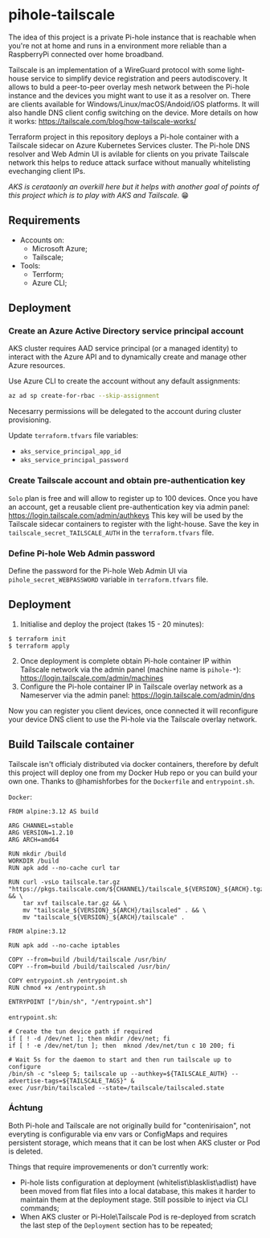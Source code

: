 # pihole-tailscale
The idea of this project is a private Pi-hole instance that is reachable when you're not at home and runs in a environment more reliable than a RaspberryPi connected over home broadband. 

Tailscale is an implementation of a WireGuard protocol with some light-house service to simplify device registration and peers autodiscovery. It allows to buld a peer-to-peer overlay mesh network between the Pi-hole instance and the devices you might want to use it as a resolver on. There are clients available for Windows/Linux/macOS/Andoid/iOS platforms. It will also handle DNS client config switching on the device. More details on how it works: https://tailscale.com/blog/how-tailscale-works/

Terraform project in this repository deploys a Pi-hole container with a Tailscale sidecar on Azure Kubernetes Services cluster. The Pi-hole DNS resolver and Web Admin UI is avilable for clients on you private Tailscale network this helps to reduce attack surface without manually whitelisting evechanging client IPs.

*AKS is cerataonly an overkill here but it helps with another goal of points of this project which is to play with AKS and Tailscale.* :grin:

## Requirements
- Accounts on:
	- Microsoft Azure;
	- Tailscale;
- Tools:
	- Terrform;
	- Azure CLI;

## Deployment
### Create an Azure Active Directory service principal account
AKS cluster requires AAD service principal (or a managed identity) to interact with the Azure API and to dynamically create and manage other Azure resources.

Use Azure CLI to create the account without any default assignments:
```sh
az ad sp create-for-rbac --skip-assignment
```
Necesarry permissions will be delegated to the account during cluster provisioning.

Update `terraform.tfvars` file variables:
- `aks_service_principal_app_id`
- `aks_service_principal_password`
### Create Tailscale account and obtain pre-authentication key
`Solo` plan is free and will allow to register up to 100 devices. Once you have an account, get a reusable client pre-authentication key via admin panel: https://login.tailscale.com/admin/authkeys
This key will be used by the Tailscale sidecar containers to register with the light-house.
Save the key in `tailscale_secret_TAILSCALE_AUTH` in the `terraform.tfvars` file.
### Define Pi-hole Web Admin password
Define the password for the Pi-hole Web Admin UI via `pihole_secret_WEBPASSWORD` variable in `terraform.tfvars` file.
  
## Deployment
1. Initialise and deploy the project (takes 15 - 20 minutes):
````shell-session
$ terraform init
$ terraform apply
````
2. Once deployment is complete obtain Pi-hole container IP within Tailscale network via the admin panel (machine name is `pihole-*`): https://login.tailscale.com/admin/machines
3. Configure the Pi-hole container IP in Tailscale overlay network as a Nameserver via the admin panel: https://login.tailscale.com/admin/dns

Now you can register you client devices, once connected it will reconfigure your device DNS client to use the Pi-hole via the Tailscale overlay network.
 
 ## Build Tailscale container
Tailscale isn't officialy distributed via docker containers, therefore by defult this project will deploy one from my Docker Hub repo or you can build your own one. Thanks to @hamishforbes for the `Dockerfile` and `entrypoint.sh`.

`Docker`:
```
FROM alpine:3.12 AS build

ARG CHANNEL=stable
ARG VERSION=1.2.10
ARG ARCH=amd64

RUN mkdir /build
WORKDIR /build
RUN apk add --no-cache curl tar

RUN curl -vsLo tailscale.tar.gz "https://pkgs.tailscale.com/${CHANNEL}/tailscale_${VERSION}_${ARCH}.tgz" && \
    tar xvf tailscale.tar.gz && \
    mv "tailscale_${VERSION}_${ARCH}/tailscaled" . && \
    mv "tailscale_${VERSION}_${ARCH}/tailscale" .

FROM alpine:3.12

RUN apk add --no-cache iptables

COPY --from=build /build/tailscale /usr/bin/
COPY --from=build /build/tailscaled /usr/bin/

COPY entrypoint.sh /entrypoint.sh
RUN chmod +x /entrypoint.sh

ENTRYPOINT ["/bin/sh", "/entrypoint.sh"]
```

`entrypoint.sh`:
```
# Create the tun device path if required
if [ ! -d /dev/net ]; then mkdir /dev/net; fi
if [ ! -e /dev/net/tun ]; then  mknod /dev/net/tun c 10 200; fi

# Wait 5s for the daemon to start and then run tailscale up to configure
/bin/sh -c "sleep 5; tailscale up --authkey=${TAILSCALE_AUTH} --advertise-tags=${TAILSCALE_TAGS}" &
exec /usr/bin/tailscaled --state=/tailscale/tailscaled.state
```

### Áchtung

Both Pi-hole and Tailscale are not originally build for "contenirisaion", not everyting is configurable via env vars or ConfigMaps and requires persistent storage, which means that it can be lost when AKS cluster or Pod is deleted. 

Things that require improvemenents or don't currently work:
- Pi-hole lists configuration at deployment (whitelist\blasklist\adlist) have been moved from flat files into a local database, this makes it harder to maintain them at the deployment stage. Still possible to inject via CLI commands;
- When AKS cluster or Pi-Hole\Tailscale Pod is re-deployed from scratch the last step of the `Deployment` section has to be repeated;
